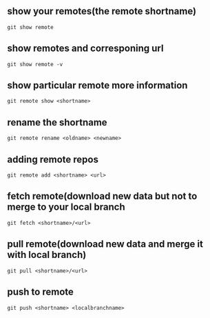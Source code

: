 ## show your remotes(the remote shortname)

```
git show remote
```

## show remotes and corresponing url
```
git show remote -v
```

## show particular remote more information
```
git remote show <shortname>
```

## rename the shortname

```
git remote rename <oldname> <newname>
```

## adding remote repos
```
git remote add <shortname> <url>
```

## fetch remote(download new data but not to merge to your local branch
```
git fetch <shortname>/<url>
```

## pull remote(download new data and merge it with local branch)
```
git pull <shortname>/<url>
```

## push to remote
```
git push <shortname> <localbranchname>
```



